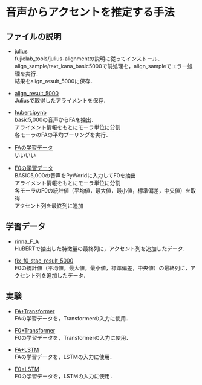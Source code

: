 # 音声からアクセントを推定する手法
## ファイルの説明
* [julius](https://github.com/fujielab/fujielab_tools/tree/main/julius-alignment)<br>
fujielab_tools/julius-alignmentの説明に従ってインストール．<br>
align_sample/text_kana_basic5000で前処理を，align_sampleでエラー処理を実行．<br>
結果をalign_result_5000に保存．<br>

* [align_result_5000](./align_result_5000)<br>
Juliusで取得したアライメントを保存．<br>

* [hubert.ipynb](./hubert.ipynb)<br>
basic5,000の音声からFAを抽出．<br>
アライメント情報をもとにモーラ単位に分割<br>
各モーラのFAの平均プーリングを実行．

* [FAの学習データ](./align_result_5000)<br>
いいいい
* [F0の学習データ](./f0_stac_sample2.py)<br>
BASIC5,000の音声をPyWorldに入力してF0を抽出<br>
アライメント情報をもとにモーラ単位に分割<br>
各モーラのF0の統計値（平均値，最大値，最小値，標準偏差，中央値）を取得<br>
アクセント列を最終列に追加<br>

## 学習データ
* [rinna_F_A](./rinna_F_A)<br>
HuBERTで抽出した特徴量の最終列に，アクセント列を追加したデータ．<br>

* [fix_f0_stac_result_5000](./fix_f0_stac_result_5000)<br>
F0の統計値（平均値，最大値，最小値，標準偏差，中央値）の最終列に，アクセント列を追加したデータ．<br>

## 実験
* [FA+Transformer](./re5_TransF_FA.ipynb)<br>
FAの学習データを，Transformerの入力に使用．<br>

* [F0+Transformer](./re5_TransF_F0.ipynb)<br>
F0の学習データを，Transformerの入力に使用．<br>

* [FA+LSTM](./re5_LSTM_FA.ipynb)<br>
FAの学習データを，LSTMの入力に使用．<br>

* [F0+LSTM](./re5_LSTM_F0.ipynb)<br>
F0の学習データを，LSTMの入力に使用．<br>
